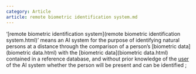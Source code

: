 ```yaml
---
category: Article
article: remote biometric identification system.md
---
```


‘[remote biometric identification system](remote biometric identification system.html)’ means an AI system for the purpose of identifying natural persons at a distance through the comparison of a person’s [biometric data](biometric data.html) with the [biometric data](biometric data.html) contained in a reference database, and without prior knowledge of the [user](user.html) of the AI system whether the person will be present and can be identified ;